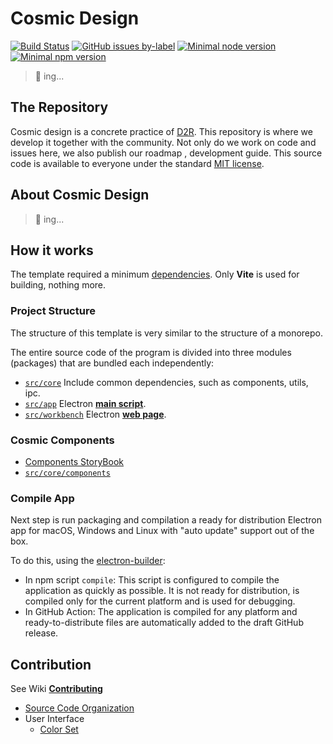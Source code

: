 # Cosmic Design

[![Build Status](https://github.com/design-to-release/cosmic/workflows/ci/badge.svg?branch=main)](https://github.com/design-to-release/cosmic/actions)
[![GitHub issues by-label](https://img.shields.io/github/issues/design-to-release/cosmic/help%20wanted?label=issues%20need%20help&logo=github)](https://github.com/design-to-release/cosmic/issues?q=label%3A%22help+wanted%22+is%3Aopen+is%3Aissue)
[![Minimal node version](https://img.shields.io/static/v1?label=node&message=%3E=14.16&logo=node.js&color)](https://nodejs.org/about/releases/)
[![Minimal npm version](https://img.shields.io/static/v1?label=npm&message=%3E=7.7&logo=npm&color)](https://github.com/npm/cli/releases)

> 🚧 ing...

## The Repository

Cosmic design is a concrete practice of [D2R](https://design-to-release.github.io/docs).
This repository is where we develop it together with the community. Not only do we work on code and issues here, we also publish our roadmap , development guide. This source code is available to everyone under the standard [MIT license](LICENSE.txt).

## About Cosmic Design

> 🚧 ing...

## How it works
The template required a minimum [dependencies](package.json). Only **Vite** is used for building, nothing more.

### Project Structure

The structure of this template is very similar to the structure of a monorepo.

The entire source code of the program is divided into three modules (packages) that are bundled each independently:
- [`src/core`](src/core)
Include common dependencies, such as components, utils, ipc.
- [`src/app`](src/app)
Electron [**main script**](https://www.electronjs.org/docs/tutorial/quick-start#create-the-main-script-file).
- [`src/workbench`](src/workbench)
Electron [**web page**](https://www.electronjs.org/docs/tutorial/quick-start#create-a-web-page).

### Cosmic Components

- [Components StoryBook](https://design-to-release.github.io/cosmic/components)
- [`src/core/components`](src/core/components)

### Compile App
Next step is run  packaging and compilation a ready for distribution Electron app for macOS, Windows and Linux with "auto update" support out of the box. 

To do this, using the [electron-builder]:
- In npm script `compile`: This script is configured to compile the application as quickly as possible. It is not ready for distribution, is compiled only for the current platform and is used for debugging.
- In GitHub Action: The application is compiled for any platform and ready-to-distribute files are automatically added to the draft GitHub release. 

## Contribution

See Wiki **[Contributing](https://github.com/design-to-release/cosmic/wiki/Contributing)**

* [Source Code Organization](https://github.com/design-to-release/cosmic/wiki/Source-Code-Organization)
* User Interface
  * [Color Set](https://github.com/design-to-release/cosmic/wiki/Color-Set)

[electron]: https://github.com/electron/electron
[electron-builder]: https://github.com/electron-userland/electron-builder
[svelte]: https://github.com/sveltejs/svelte
[typescript]: https://github.com/microsoft/TypeScript/
[spectron]: https://github.com/electron-userland/spectron
[smelte]: https://github.com/matyunya/smelte
[tailwindcss]: https://github.com/tailwindlabs/tailwindcss